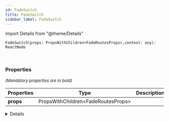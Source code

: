 ```yaml
---
id: FadeSwitch
title: FadeSwitch
sidebar_label: FadeSwitch
---
```


import Details from "@theme/Details"


```tsx
FadeSwitch(props: PropsWithChildren<FadeRoutesProps>,context: any): ReactNode
```
<br/>



### Properties

<font size="2"><i>(Mandatory properties are in bold)</i></font>

| Properties | Type | Description |
| --------- | ---- | ----------- |
| **props** | PropsWithChildren<FadeRoutesProps\> |  |


<Details summary={<summary><b>Additional properties for advanced use cases</b></summary>}><div>

| Properties | Type | Description |
| --------- | ---- | ----------- |
| context | any |  |


</div></Details>